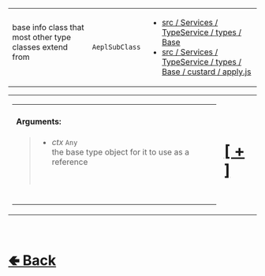 <table>
<tr><td>

base info class that most other type classes extend from<br>
<br>
</td><td> 

`AeplSubClass`

</td><td>

- [src / Services / TypeService / types / Base](https://github.com/shysolocup/noscord.js/tree/main/src/Services/TypeService/types/Base)
- [src / Services / TypeService / types / Base / custard / apply.js](https://github.com/shysolocup/noscord.js/tree/main/src/Services/TypeService/types/Base/custard/apply.js)

</td></tr>

</table>

<table><tr><td><table><tr><td>

#### Arguments:
> - *ctx* `Any`<br>
> the base type object for it to use as a reference
> <br>

<br>

</td></tr></table></td><td>

# [[ + ]](https://github.com/shysolocup/noscord.js/wiki/Base-Elements)

</td></tr></table>


<br> <h1> [🢀 Back](https://github.com/shysolocup/noscord.js/wiki/Types) </h1>